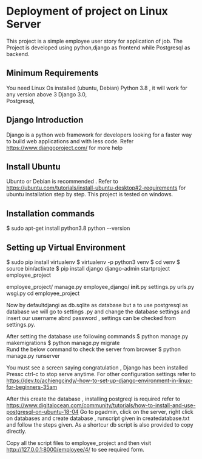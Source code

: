 # Deployment of project on Linux Server 
This project is a simple employee user story for application of job.
The Project is developed using python,django as frontend while Postgresql as backend.

## Minimum Requirements
You need  Linux Os installed (ubuntu, Debian)
Python 3.8  , it will work for any version above 3
Django 3.0,    
Postgresql,

## Django Introduction 
Django is a python web framework for developers looking for a faster way to build web applications and with less code. Refer https://www.djangoproject.com/ for more help

## Install Ubuntu
Ubunto or Debian is recommended . Refer to https://ubuntu.com/tutorials/install-ubuntu-desktop#2-requirements  for ubuntu installation step by step. This project is tested on windows.

## Installation  commands
$ sudo apt-get install python3.8
python --version

## Setting up Virtual Environment
$ sudo pip install virtualenv
$  virtualenv -p python3 venv
$  cd venv
 $ source bin/activate
 $ pip install django
 django-admin startproject employee_project
 
 employee_project/
    manage.py
    employee_django/
        __init__.py
        settings.py
        urls.py
        wsgi.py
 cd employee_project
 
 Now by defaultdjangi as db.sqlite as database  but a  to use postgresql as database we will go to settings .py and change the database settings and insert our username abnd password , settings can be checked from settings.py. 
 
 After setting the database use following commands
 $ python manage.py makemigrations
 $ python manage.py migrate  
 Rund the below command to check the server from browser
 $ python manage.py runserver  
  
  You must see a screen saying congratulation , Django has been installed
  Pressc ctrl-c to stop serve anytime.
  For other configuration settings refer to https://dev.to/achiengcindy/-how-to-set-up-django-environment-in-linux-for-beginners-35am
  
 After this  create the database , installing postgreql is required  refer to  https://www.digitalocean.com/community/tutorials/how-to-install-and-use-postgresql-on-ubuntu-18-04
  Go to pgadmin, click on the server, right click on databases and create database , runscript given in createdatabase.txt and follow the steps given.
  As a shortcur db script is also provided to copy directly.
  
  Copy all the script files to employee_project
  and then visit http://127.0.0.1:8000/employee/4/  to see required form.
  
  
 
  
  
  
  
  
